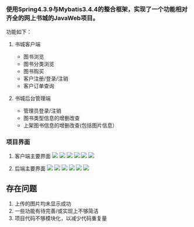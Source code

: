 ### 使用Spring4.3.9与Mybatis3.4.4的整合框架，实现了一个功能相对齐全的网上书城的JavaWeb项目。

功能如下：  
1. 书城客户端  

	- 图书浏览
	- 图书分类浏览
	- 图书购买
	- 客户注册/登录/注销
	- 客户订单查询
2. 书城后台管理端

	- 管理员登录/注销
	- 图书类型信息的增删改查
	- 上架图书信息的增删改查(包括图片信息）

### 项目界面

1. 客户端主要界面
![](images/4.jpg)
![](images/5.jpg)
![](images/15.jpg)
![](images/7.jpg)
![](images/8.jpg)
![](images/6.jpg)

2. 后端主要界面
![](images/14.jpg)
![](images/9.jpg)
![](images/10.jpg)
![](images/11.jpg)
![](images/12.jpg)
![](images/13.jpg)


## 存在问题
1. 上传的图片均未显示成功
2. 一些功能有待完善/或实现上不够简洁
3. 项目代码不够模块化，以减少代码重复量